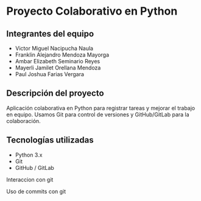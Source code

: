 # Proyecto Colaborativo en Python

## Integrantes del equipo

- Victor Miguel Nacipucha Naula
- Franklin Alejandro Mendoza Mayorga
- Ambar Elizabeth Seminario Reyes
- Mayerli Jamilet Orellana Mendoza
- Paul Joshua Farias Vergara

## Descripción del proyecto
Aplicación colaborativa en Python para registrar tareas y mejorar el trabajo en equipo. Usamos Git para control de versiones y GitHub/GitLab para la colaboración.

## Tecnologías utilizadas
- Python 3.x
- Git
- GitHub / GitLab

Interaccion con git

Uso de commits con git

